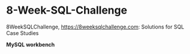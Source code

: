 # 8-Week-SQL-Challenge

8WeekSQLChallenge, https://8weeksqlchallenge.com: Solutions for SQL Case Studies

**MySQL workbench**
